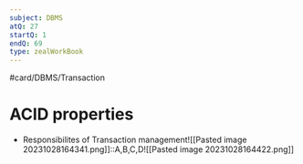 ```yaml
---
subject: DBMS
atQ: 27
startQ: 1
endQ: 69
type: zealWorkBook
---
```

#card/DBMS/Transaction
# ACID properties
- Responsibilites of Transaction management![[Pasted image 20231028164341.png]]::A,B,C,D![[Pasted image 20231028164422.png]] <!--SR:!2024-01-11,40,290-->

